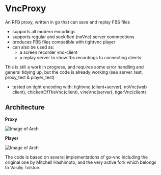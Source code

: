 # VncProxy
An RFB proxy, written in go that can save and replay FBS files
* supports all modern encodings
* supports regular and sockified (noVnc) server connnections
* produces FBS files compatible with tightvnc player
* can also be used as:
    * a screen recorder vnc-client
    * a replay server to show fbs recordings to connecting clients 

This is still a work in progress, and requires some error handling and general tidying up, 
but the code is already working (see server_test, proxy_test & player_test)
- tested on tight encoding with: tightvnc (client+server), noVnc(web client), chickenOfTheVnc(client), vineVnc(server), tigerVnc(client)

## **Architecture**
**Proxy**

![Image of Arch](https://www.planttext.com/plantuml/img/TP5D2i8m44RtSufSe5UGYk2wM75Vaz46OYBJQLN4kzkVj9E2xcQ-n_kIaBpXYhYzEO2ZPOVgvFMTmlEbjgHhowYv9OIIAnvPCR1tt7VEekUYBuX1YTGXZK4p1ljpSq0To231HrecKVR9Km0BKndPQytP9ksKKMKEBmELCgcPMN8z6QLu4LOqkdzEdTsaUcMRyF0zJf-TwZymG8xU31_m1G00)

**Player**

![Image of Arch](https://www.planttext.com/plantuml/img/ut8eBaaiAYdDpU7Y2iaioKbL2CjBBYZAhwXKS4igLWZ8IQnCBU8ABaai0Si4W6IgkQ02mQb5PQb50K3zNCLW0Q0Mg8vQX1xddCpKl18kE4j1DoSrhKJN3baxWgcWMvIPdW6IHcZbWfkhe5jQWAhJ8JKl1UXw0000)

The code is based on several implementations of go-vnc including the original one by Mitchell Hashimoto, and the very active fork which belongs to Vasiliy Tolstov.